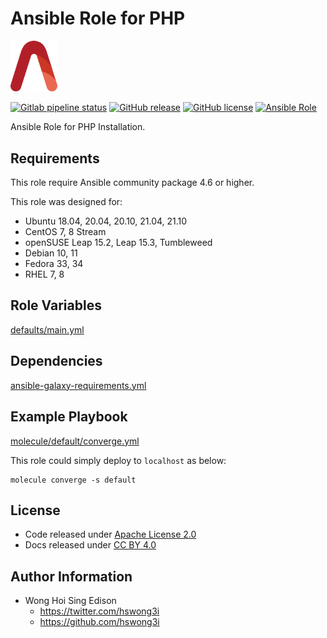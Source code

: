 # Ansible Role for PHP

<img src="/alvistack.svg" width="75" alt="AlviStack">

[![Gitlab pipeline status](https://img.shields.io/gitlab/pipeline/alvistack/ansible-role-php/master)](https://gitlab.com/alvistack/ansible-role-php/-/pipelines)
[![GitHub release](https://img.shields.io/github/release/alvistack/ansible-role-php.svg)](https://github.com/alvistack/ansible-role-php/releases)
[![GitHub license](https://img.shields.io/github/license/alvistack/ansible-role-php.svg)](https://github.com/alvistack/ansible-role-php/blob/master/LICENSE)
[![Ansible Role](https://img.shields.io/badge/galaxy-alvistack.php-blue.svg)](https://galaxy.ansible.com/alvistack/php)

Ansible Role for PHP Installation.

## Requirements

This role require Ansible community package 4.6 or higher.

This role was designed for:

  - Ubuntu 18.04, 20.04, 20.10, 21.04, 21.10
  - CentOS 7, 8 Stream
  - openSUSE Leap 15.2, Leap 15.3, Tumbleweed
  - Debian 10, 11
  - Fedora 33, 34
  - RHEL 7, 8

## Role Variables

[defaults/main.yml](defaults/main.yml)

## Dependencies

[ansible-galaxy-requirements.yml](ansible-galaxy-requirements.yml)

## Example Playbook

[molecule/default/converge.yml](molecule/default/converge.yml)

This role could simply deploy to `localhost` as below:

    molecule converge -s default

## License

  - Code released under [Apache License 2.0](LICENSE)
  - Docs released under [CC BY 4.0](http://creativecommons.org/licenses/by/4.0/)

## Author Information

  - Wong Hoi Sing Edison
      - <https://twitter.com/hswong3i>
      - <https://github.com/hswong3i>
